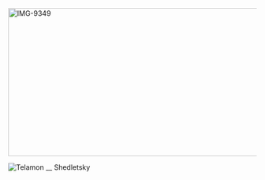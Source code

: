 <img width="1000" height="300" alt="IMG-9349" src="https://github.com/user-attachments/assets/825cf5a5-1f03-481b-9bfc-44a307886557" />


![Telamon __ Shedletsky](https://github.com/user-attachments/assets/6dbba567-d798-4b94-a56f-1fce600e9b56)
